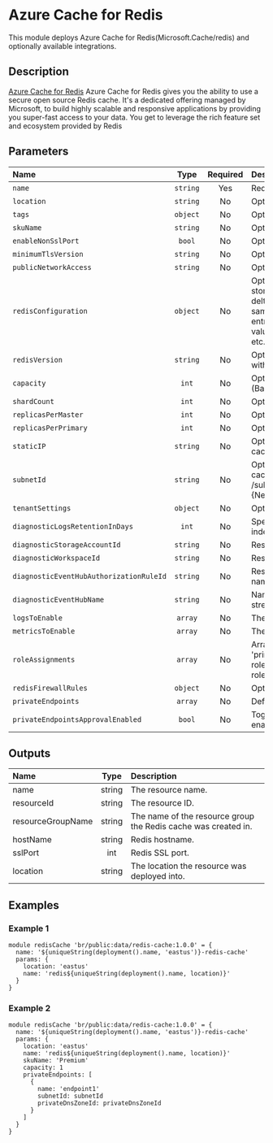 # Azure Cache for Redis

This module deploys Azure Cache for Redis(Microsoft.Cache/redis) and optionally available integrations.

## Description

[Azure Cache for Redis](https://azure.microsoft.com/en-us/pricing/details/cache/)  Azure Cache for Redis gives you the ability to use a secure open source Redis cache. It's a dedicated offering managed by Microsoft, to build highly scalable and responsive applications by providing you super-fast access to your data. You get to leverage the rich feature set and ecosystem provided by Redis

## Parameters

| Name                                    | Type     | Required | Description                                                                                                                                                                                                                                                                                                                                                                                                          |
| :-------------------------------------- | :------: | :------: | :------------------------------------------------------------------------------------------------------------------------------------------------------------------------------------------------------------------------------------------------------------------------------------------------------------------------------------------------------------------------------------------------------------------- |
| `name`                                  | `string` | Yes      | Required. The name of the Redis cache resource.                                                                                                                                                                                                                                                                                                                                                                      |
| `location`                              | `string` | No       | Optional. The location to deploy the Redis cache service.                                                                                                                                                                                                                                                                                                                                                            |
| `tags`                                  | `object` | No       | Optional. Tags of the resource.                                                                                                                                                                                                                                                                                                                                                                                      |
| `skuName`                               | `string` | No       | Optional. The type of Redis cache to deploy.                                                                                                                                                                                                                                                                                                                                                                         |
| `enableNonSslPort`                      | `bool`   | No       | Optional. Specifies whether the non-ssl Redis server port (6379) is enabled.                                                                                                                                                                                                                                                                                                                                         |
| `minimumTlsVersion`                     | `string` | No       | Optional. Requires clients to use a specified TLS version (or higher) to connect.                                                                                                                                                                                                                                                                                                                                    |
| `publicNetworkAccess`                   | `string` | No       | Optional. Whether or not public network access is allowed for this resource.                                                                                                                                                                                                                                                                                                                                         |
| `redisConfiguration`                    | `object` | No       | Optional. All Redis Settings. Few possible keys: rdb-backup-enabled,rdb-storage-connection-string,rdb-backup-frequency,maxmemory-delta,maxmemory-policy,notify-keyspace-events,maxmemory-samples,slowlog-log-slower-than,slowlog-max-len,list-max-ziplist-entries,list-max-ziplist-value,hash-max-ziplist-entries,hash-max-ziplist-value,set-max-intset-entries,zset-max-ziplist-entries,zset-max-ziplist-value etc. |
| `redisVersion`                          | `string` | No       | Optional. Redis version. Only major version will be used in PUT/PATCH request with current valid values: (4, 6).                                                                                                                                                                                                                                                                                                     |
| `capacity`                              | `int`    | No       | Optional. The size of the Redis cache to deploy. Valid values: for C (Basic/Standard) family (0, 1, 2, 3, 4, 5, 6), for P (Premium) family (1, 2, 3, 4).                                                                                                                                                                                                                                                             |
| `shardCount`                            | `int`    | No       | Optional. The number of shards to be created on a Premium Cluster Cache.                                                                                                                                                                                                                                                                                                                                             |
| `replicasPerMaster`                     | `int`    | No       | Optional. Amount of replicas to create per master for this Redis Cache.                                                                                                                                                                                                                                                                                                                                              |
| `replicasPerPrimary`                    | `int`    | No       | Optional. Amount of replicas to create per primary for this Redis Cache.                                                                                                                                                                                                                                                                                                                                             |
| `staticIP`                              | `string` | No       | Optional. Static IP address. Optionally, may be specified when deploying a Redis cache inside an existing Azure Virtual Network; auto assigned by default.                                                                                                                                                                                                                                                           |
| `subnetId`                              | `string` | No       | Optional. The full resource ID of a subnet in a virtual network to deploy the Redis cache in. Example format: /subscriptions/{subscriptionId}/resourceGroups/{resourceGroupName}/Microsoft.{Network|ClassicNetwork}/VirtualNetworks/vnet1/subnets/subnet1.                                                                                                                                                           |
| `tenantSettings`                        | `object` | No       | Optional. A dictionary of tenant settings.                                                                                                                                                                                                                                                                                                                                                                           |
| `diagnosticLogsRetentionInDays`         | `int`    | No       | Specifies the number of days that logs will be kept for; a value of 0 will retain data indefinitely.                                                                                                                                                                                                                                                                                                                 |
| `diagnosticStorageAccountId`            | `string` | No       | Resource ID of the diagnostic storage account.                                                                                                                                                                                                                                                                                                                                                                       |
| `diagnosticWorkspaceId`                 | `string` | No       | Resource ID of the diagnostic log analytics workspace.                                                                                                                                                                                                                                                                                                                                                               |
| `diagnosticEventHubAuthorizationRuleId` | `string` | No       | Resource ID of the diagnostic event hub authorization rule for the Event Hubs namespace in which the event hub should be created or streamed to.                                                                                                                                                                                                                                                                     |
| `diagnosticEventHubName`                | `string` | No       | Name of the diagnostic event hub within the namespace to which logs are streamed. Without this, an event hub is created for each log category.                                                                                                                                                                                                                                                                       |
| `logsToEnable`                          | `array`  | No       | The name of logs that will be streamed.                                                                                                                                                                                                                                                                                                                                                                              |
| `metricsToEnable`                       | `array`  | No       | The name of metrics that will be streamed.                                                                                                                                                                                                                                                                                                                                                                           |
| `roleAssignments`                       | `array`  | No       | Array of role assignment objects that contain the 'roleDefinitionIdOrName' and 'principalId' to define RBAC role assignments on this resource. In the roleDefinitionIdOrName attribute, you can provide either the display name of the role definition, or its fully qualified ID                                                                                                                                    |
| `redisFirewallRules`                    | `object` | No       | Optional.  Firewall rule for the redis cache                                                                                                                                                                                                                                                                                                                                                                         |
| `privateEndpoints`                      | `array`  | No       | Define Private Endpoints that should be created for Azure Redis Cache.                                                                                                                                                                                                                                                                                                                                               |
| `privateEndpointsApprovalEnabled`       | `bool`   | No       | Toggle if Private Endpoints manual approval for Azure Redis Cache should be enabled.                                                                                                                                                                                                                                                                                                                                 |

## Outputs

| Name              | Type   | Description                                                    |
| :---------------- | :----: | :------------------------------------------------------------- |
| name              | string | The resource name.                                             |
| resourceId        | string | The resource ID.                                               |
| resourceGroupName | string | The name of the resource group the Redis cache was created in. |
| hostName          | string | Redis hostname.                                                |
| sslPort           | int    | Redis SSL port.                                                |
| location          | string | The location the resource was deployed into.                   |

## Examples

### Example 1

```bicep
module redisCache 'br/public:data/redis-cache:1.0.0' = {
  name: '${uniqueString(deployment().name, 'eastus')}-redis-cache'
  params: {
    location: 'eastus'
    name: 'redis${uniqueString(deployment().name, location)}'
  }
}
```

### Example 2

```
module redisCache 'br/public:data/redis-cache:1.0.0' = {
  name: '${uniqueString(deployment().name, 'eastus')}-redis-cache'
  params: {
    location: 'eastus'
    name: 'redis${uniqueString(deployment().name, location)}'
    skuName: 'Premium'
    capacity: 1
    privateEndpoints: [
      {
        name: 'endpoint1'
        subnetId: subnetId
        privateDnsZoneId: privateDnsZoneId
      }
    ]
  }
}
```